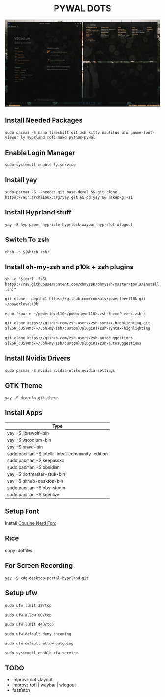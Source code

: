 <div align="center">

# **PYWAL DOTS**

![image](preview.png)

</div>

## **Install Needed Packages**

`sudo pacman -S nano timeshift git zsh kitty nautilus ufw gnome-font-viewer ly hyprland rofi mako python-pywal`

## **Enable Login Manager**

`sudo systemctl enable ly.service`

## **Install yay**

`sudo pacman -S --needed git base-devel && git clone https://aur.archlinux.org/yay.git && cd yay && makepkg -si`

## **Install Hyprland stuff**

`yay -S hyprpaper hypridle hyprlock waybar hyprshot wlogout`

## **Switch To zsh**

`chsh -s $(which zsh)`

## **Install oh-my-zsh and p10k + zsh plugins**

`sh -c "$(curl -fsSL https://raw.githubusercontent.com/ohmyzsh/ohmyzsh/master/tools/install.sh)"`

`git clone --depth=1 https://github.com/romkatv/powerlevel10k.git ~/powerlevel10k`

`echo 'source ~/powerlevel10k/powerlevel10k.zsh-theme' >>~/.zshrc`

`git clone https://github.com/zsh-users/zsh-syntax-highlighting.git ${ZSH_CUSTOM:-~/.oh-my-zsh/custom}/plugins/zsh-syntax-highlighting`

`git clone https://github.com/zsh-users/zsh-autosuggestions ${ZSH_CUSTOM:-~/.oh-my-zsh/custom}/plugins/zsh-autosuggestions`

## **Install Nvidia Drivers**

`sudo pacman -S nvidia nvidia-utils nvidia-settings`

## **GTK Theme**

`yay -S dracula-gtk-theme`

## **Install Apps**

| Type                                           |
| ---------------------------------------------- |
| yay -S librewolf-bin                           |
| yay -S vscodium-bin                            |
| yay -S brave-bin                               |
| sudo pacman -S intellij-idea-community-edition |
| sudo pacman -S keepassxc                       |
| sudo pacman -S obsidian                        |
| yay -S portmaster-stub-bin                     |
| yay -S github-desktop-bin                      |
| sudo pacman -S obs-studio                      |
| sudo pacman -S kdenlive                        |

## **Setup Font**

Install [Cousine Nerd Font](https://www.nerdfonts.com/font-downloads)

## **Rice**

copy .dotfiles

## **For Screen Recording**

`yay -S xdg-desktop-portal-hyprland-git`

## **Setup ufw**

`sudo ufw limit 22/tcp`

`sudo ufw allow 80/tcp`

`sudo ufw limit 443/tcp`

`sudo ufw default deny incoming`

`sudo ufw default allow outgoing`

`sudo systemctl enable ufw.service`

## **TODO**

- improve dots layout
- improve rofi | waybar | wlogout
- fastfetch
